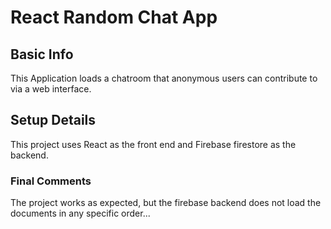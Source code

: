 # React Random Chat App

## Basic Info
This Application loads a chatroom that anonymous users can contribute to via a web interface.

## Setup Details
This project uses React as the front end and Firebase firestore as the backend. 

### Final Comments
The project works as expected, but the firebase backend does not load the documents in any specific order...
